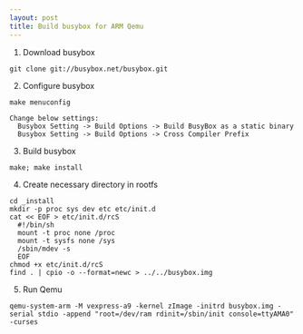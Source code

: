```yaml
---
layout: post
title: Build busybox for ARM Qemu
---
```

 1. Download busybox

```
git clone git://busybox.net/busybox.git
```
 2. Configure busybox

```
make menuconfig
```
```
Change below settings:
  Busybox Setting -> Build Options -> Build BusyBox as a static binary
  Busybox Setting -> Build Options -> Cross Compiler Prefix 
```

 3. Build busybox

```
make; make install
```
 4. Create necessary directory in rootfs

```
cd _install
mkdir -p proc sys dev etc etc/init.d
cat << EOF > etc/init.d/rcS
  #!/bin/sh
  mount -t proc none /proc
  mount -t sysfs none /sys
  /sbin/mdev -s
  EOF
chmod +x etc/init.d/rcS
find . | cpio -o --format=newc > ../../busybox.img
```

 5. Run Qemu

```
qemu-system-arm -M vexpress-a9 -kernel zImage -initrd busybox.img -serial stdio -append "root=/dev/ram rdinit=/sbin/init console=ttyAMA0" -curses
```

    
